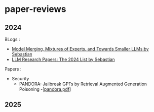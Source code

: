 # paper-reviews


## 2024
BLogs : 
- [Model Merging, Mixtures of Experts, and Towards Smaller LLMs by Sebastian](https://magazine.sebastianraschka.com/p/research-papers-in-january-2024)
- [LLM Research Papers: The 2024 List by Sebastian](https://magazine.sebastianraschka.com/p/llm-research-papers-the-2024-list)

Papers :
- Security 
  - PANDORA: Jailbreak GPTs by Retrieval Augmented Generation Poisoning -[[pandora.pdf](https://github.com/DeepBinder-main/paper-reviews/blob/main/LLM/Security/pandora.pdf)]

## 2025

